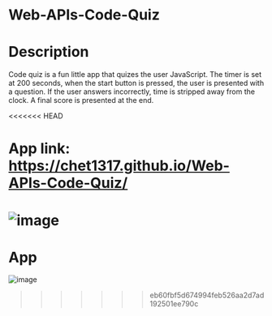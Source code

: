# Web-APIs-Code-Quiz

# Description
Code quiz is a fun little app that quizes the user JavaScript. The timer is set at 200 seconds, when the start button is pressed, the user is presented with a question. If the user answers incorrectly, time is stripped away from the clock. A final score is presented at the end.

<<<<<<< HEAD
# App link: https://chet1317.github.io/Web-APIs-Code-Quiz/
![image](https://user-images.githubusercontent.com/63617922/89428904-e6cc1280-d70a-11ea-91ba-17265ae0f65b.png)
=======
# App
![image](https://user-images.githubusercontent.com/63617922/89433988-fea69500-d710-11ea-8cf2-4eb26dbef984.png)

>>>>>>> eb60fbf5d674994feb526aa2d7ad192501ee790c

